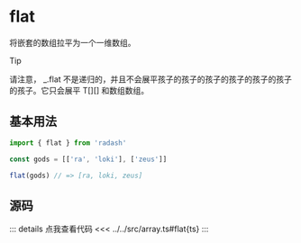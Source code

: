 # flat

将嵌套的数组拉平为一个一维数组。
>[!TIP]
请注意， _.flat 不是递归的，并且不会展平孩子的孩子的孩子的孩子的孩子的孩子的孩子。它只会展平 T[][] 和数组数组。

## 基本用法

```ts
import { flat } from 'radash'

const gods = [['ra', 'loki'], ['zeus']]

flat(gods) // => [ra, loki, zeus]
```

## 源码

::: details 点我查看代码
<<< ../../src/array.ts#flat{ts}
:::
